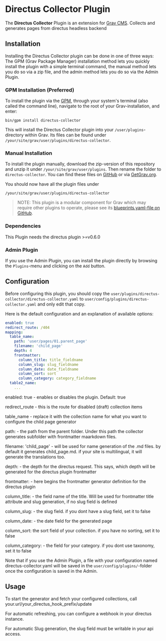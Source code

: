 # Directus Collector Plugin

The **Directus Collector** Plugin is an extension for [Grav CMS](http://github.com/getgrav/grav). Collects and generates pages from directus headless backend

## Installation

Installing the Directus Collector plugin can be done in one of three ways: The GPM (Grav Package Manager) installation method lets you quickly install the plugin with a simple terminal command, the manual method lets you do so via a zip file, and the admin method lets you do so via the Admin Plugin.

### GPM Installation (Preferred)

To install the plugin via the [GPM](http://learn.getgrav.org/advanced/grav-gpm), through your system's terminal (also called the command line), navigate to the root of your Grav-installation, and enter:

    bin/gpm install directus-collector

This will install the Directus Collector plugin into your `/user/plugins`-directory within Grav. Its files can be found under `/your/site/grav/user/plugins/directus-collector`.

### Manual Installation

To install the plugin manually, download the zip-version of this repository and unzip it under `/your/site/grav/user/plugins`. Then rename the folder to `directus-collector`. You can find these files on [GitHub](https://github.com/zebra-group/grav-plugin-directus-collector) or via [GetGrav.org](http://getgrav.org/downloads/plugins#extras).

You should now have all the plugin files under

    /your/site/grav/user/plugins/directus-collector
	
> NOTE: This plugin is a modular component for Grav which may require other plugins to operate, please see its [blueprints.yaml-file on GitHub](https://github.com/zebra-group/grav-plugin-directus-collector/blob/master/directus-collector.yaml).

### Dependencies

This Plugin needs the directus plugin >=v0.6.0

### Admin Plugin

If you use the Admin Plugin, you can install the plugin directly by browsing the `Plugins`-menu and clicking on the `Add` button.

## Configuration

Before configuring this plugin, you should copy the `user/plugins/directus-collector/directus-collector.yaml` to `user/config/plugins/directus-collector.yaml` and only edit that copy.

Here is the default configuration and an explanation of available options:
```yaml
enabled: true
redirect_route: /404
mapping:
  table_name:
    path: 'user/pages/01.parent_page'
    filename: 'child_page'
    depth: 4
    frontmatter:
      column_title: title_fieldname
      column_slug: slug_fieldname
      column_date: date_fieldname
      column_sort: sort
      column_category: category_fieldname
  table2_name:
    ...
```
enabled: true - enables or disables the plugin. Default: true

redirect_route - this is the route for disabled (draft) collection items

table_name - replace it with the collection name for what you want to configure the child page generator

path: - the path from the parent folder. Under this path the collector generates subfolder with frontmatter maarkdown files.

filename: 'child_page' - will be used for name generation of the .md files. by default it generates child_page.md. if your site is multilingual, it will generate the translations too.

depth: - the depth for the directus request. This says, which depth will be generated for the directus plugin frontmatter

frontmatter: - here begins the frontmatter generator definition for the directus plugin

column_title: - the field name of the title. Will be used for frontmatter title attribute and slug generation, if no slug field is defined

column_slug: - the slug field. if you dont have a slug field, set it to false

column_date: - the date field for the generated page

column_sort: the sort field of your collection. if you have no sorting, set it to false

column_category: - the field for your category. if you dont use taxonomy, set it to false

Note that if you use the Admin Plugin, a file with your configuration named directus-collector.yaml will be saved in the `user/config/plugins/`-folder once the configuration is saved in the Admin.

## Usage

To start the generator and fetch your configured collections, call your.url/your_directus_hook_prefix/update

For automatic refreshing, you can configure a webhook in your directus instance.

For automatic Slug generation, the slug field must be writable in your api access.

